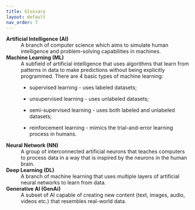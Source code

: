 ```yaml
---
title: Glossary
layout: default
nav_order: 7
---
```


<dl>
  <dt><strong>Artificial Intelligence (AI)</strong></dt>
  <dd>A branch of computer science which aims to simulate human intelligence and problem-solving capabilities in machines.</dd>
  <dt><strong>Machine Learning (ML)</strong></dt>
  <dd>A subfield of artificial intelligence that uses algorithms that learn from patterns in data to make predictions without being explicitly programmed. There are 4 basic types of machine learning:

  - supervised learning - uses labeled datasets;
   
  - unsupervised learning - uses unlabeled datasets;
  
  - semi-supervised learning - uses both labeled and unlabeled datasets;
  
  - reinforcement learning - mimics the trial-and-error learning process in humans.</dd>
  <dt><strong>Neural Network (NN)</strong></dt>
  <dd>A group of interconnected artificial neurons that teaches computers to process data in a way that is inspired by the neurons in the human brain.</dd>
  <dt><strong>Deep Learning (DL)</strong></dt>
  <dd>A branch of machine learning that uses multiple layers of artificial neural networks to learn from data.</dd>
  <dt><strong>Generative AI (GenAi)</strong></dt>
  <dd>A subset of AI capable of creating new content (text, images, audio, videos etc.) that resembles real-world data.</dd>
